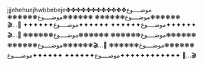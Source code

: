 jjjehehuejhwbbebeje✤✤✤✤✤✤موضــــوع✤✤✤✤✤✤
❃❃❃❃❃❃موضــــوع❃❃❃❃❃❃
❃❃❃❃❃❃موضــــوع❃❃❃❃❃❃
✦✦✦✦✦✦موضــــوع✦✦✦✦✦✦
✦✦✦✦✦✦موضــــوع✦✦✦✦✦✦
👀...🎬❃❃❃❃❃❃موضــــوع❃❃❃❃❃❃
❃❃❃❃❃❃موضــــوع❃❃❃❃❃❃
👀...🎬❃❃❃❃❃❃موضــــوع❃❃❃❃❃❃
👀...🎬❃❃❃❃❃❃موضــــوع❃❃❃❃❃❃
✦✦✦✦✦✦موضــــوع✦✦✦✦✦✦
✦✦✦✦✦✦موضــــوع✦✦✦✦✦✦
👀...🎬
